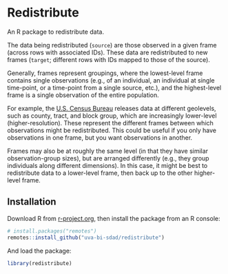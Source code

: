 # Redistribute
An R package to redistribute data.

The data being redistributed (`source`) are those observed in a given frame (across rows
with associated IDs). These data are redistributed to new frames (`target`; different rows with IDs
mapped to those of the source).

Generally, frames represent groupings, where the lowest-level frame contains single observations
(e.g., of an individual, an individual at single time-point, or a time-point from a single
source, etc.), and the highest-level frame is a single observation of the entire population.

For example, the [U.S. Census Bureau](https://www.census.gov) releases data at different geolevels,
such as county, tract, and block group, which are increasingly lower-level (higher-resolution).
These represent the different frames between which observations might be redistributed. This could
be useful if you only have observations in one frame, but you want observations in another.

Frames may also be at roughly the same level (in that they have similar observation-group sizes),
but are arranged differently (e.g., they group individuals along different dimensions). In this
case, it might be best to redistribute data to a lower-level frame, then back up to the other
higher-level frame.

## Installation
Download R from [r-project.org](https://www.r-project.org), then install the package from an R console:

```R
# install.packages("remotes")
remotes::install_github("uva-bi-sdad/redistribute")
```

And load the package:
```R
library(redistribute)
```
